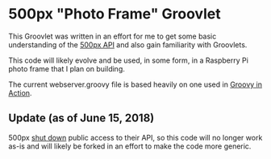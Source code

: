 500px "Photo Frame" Groovlet
============================

This Groovlet was written in an effort for me to get some basic understanding of the [500px API](https://github.com/500px/legacy-api-documentation) and also gain familiarity with Groovlets.

This code will likely evolve and be used, in some form, in a Raspberry Pi photo frame that I plan on building.

The current webserver.groovy file is based heavily on one used in [Groovy in Action](https://www.manning.com/books/groovy-in-action-second-edition).

Update (as of June 15, 2018)
----------------------------

500px [shut down](https://news.ycombinator.com/item?id=17334371) public access to their API, so this code will no longer work as-is and will likely be forked in an effort to make the code more generic.
